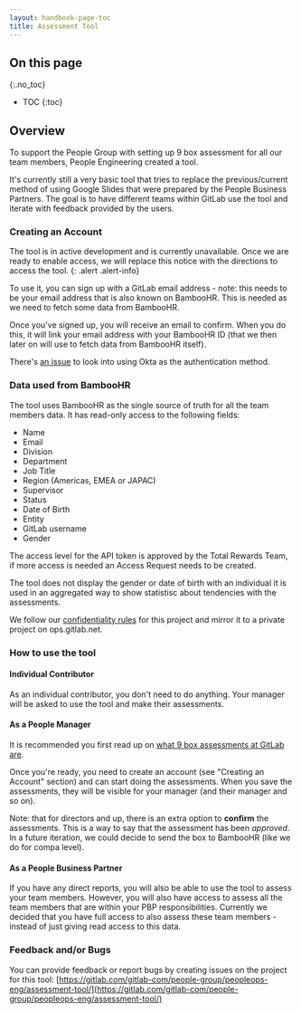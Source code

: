 ```yaml
---
layout: handbook-page-toc
title: Assessment Tool
---
```

## On this page
{:.no_toc}

- TOC
{:toc}

## Overview

To support the People Group with setting up 9 box assessment for all our team members, People Engineering created a tool.

It's currently still a very basic tool that tries to replace the previous/current method of using Google Slides that were prepared by the People Business Partners. The goal is to have different teams within GitLab use the tool and iterate with feedback provided by the users.

### Creating an Account

The tool is in active development and is currently unavailable. Once we are ready to enable access, we will replace this notice with the directions to access the tool.
{: .alert .alert-info}

To use it, you can sign up with a GitLab email address - note: this needs to be your email address that is also known on BambooHR. This is needed as we need to fetch some data from BambooHR.

Once you've signed up, you will receive an email to confirm. When you do this, it will link your email address with your BambooHR ID (that we then later on will use to fetch data from BambooHR itself).

There's [an issue](https://gitlab.com/gitlab-com/people-group/peopleops-eng/assessment-tool/-/issues/20) to look into using Okta as the authentication method.

### Data used from BambooHR

The tool uses BambooHR as the single source of truth for all the team members data. It has read-only access to the following fields:

- Name
- Email
- Division
- Department
- Job Title
- Region (Americas, EMEA or JAPAC)
- Supervisor
- Status
- Date of Birth
- Entity
- GitLab username
- Gender

The access level for the API token is approved by the Total Rewards Team, if more access is needed an Access Request needs to be created.

The tool does not display the gender or date of birth with an individual it is used in an aggregated way to show statistisc about
tendencies with the assessments. 

We follow our [confidentiality rules](https://about.gitlab.com/handbook/people-group/engineering/#confidentiality) for this project and mirror it to a private project on ops.gitlab.net.

### How to use the tool

#### Individual Contributor

As an individual contributor, you don't need to do anything. Your manager will be asked to use the tool and make their assessments.

#### As a People Manager

It is recommended you first read up on [what 9 box assessments at GitLab are](https://about.gitlab.com/handbook/people-group/performance-assessments-and-succession-planning/).

Once you're ready, you need to create an account (see "Creating an Account" section) and can start doing the assessments.
When you save the assessments, they will be visible for your manager (and their manager and so on).

Note: that for directors and up, there is an extra option to **confirm** the assessments. This is a way to say that the assessment
has been _approved_. In a future iteration, we could decide to send the box to BambooHR (like we do for compa level).

#### As a People Business Partner

If you have any direct reports, you will also be able to use the tool to assess your team members. However, you will also have access
to assess all the team members that are within your PBP responsibilities. Currently we decided that you have full access to also
assess these team members - instead of just giving read access to this data.

### Feedback and/or Bugs

You can provide feedback or report bugs by creating issues on the project for this tool: [https://gitlab.com/gitlab-com/people-group/peopleops-eng/assessment-tool/](https://gitlab.com/gitlab-com/people-group/peopleops-eng/assessment-tool/)
